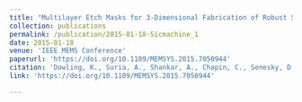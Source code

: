 ```yaml
---
title: "Multilayer Etch Masks for 3-Dimensional Fabrication of Robust Silicon Carbide Microstructures"
collection: publications
permalink: /publication/2015-01-18-Sicmachine_1
date: 2015-01-18
venue: 'IEEE MEMS Conference'
paperurl: 'https://doi.org/10.1109/MEMSYS.2015.7050944'
citation: 'Dowling, K., Suria, A., Shankar, A., Chapin, C., Senesky, D. “Multilayer Etch Masks for 3-Dimensional Fabrication of Robust Silicon Carbide Microstructures”, presented at IEEE MEMS Conference at Estoril, Portugal. Jan 18-22, 2015, pp 284-287., acceptance rate 41%, DOI: 10.1109/MEMSYS.2015.7050944'
link: 'https://doi.org/10.1109/MEMSYS.2015.7050944'

---
```

